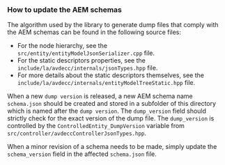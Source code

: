 ### How to update the AEM schemas

The algorithm used by the library to generate dump files that comply with the AEM schemas can be found in the following source files:
- For the node hierarchy, see the `src/entity/entityModelJsonSerializer.cpp` file.
- For the static descriptors properties, see the `include/la/avdecc/internals/jsonTypes.hpp` file.
- For more details about the static descriptors themselves, see the `include/la/avdecc/internals/entityModelTreeStatic.hpp` file.

When a new `dump version` is released, a new AEM schema name `schema.json` should be created and stored in a subfolder of this directory which is named after the `dump version`. The `dump_version` field should strictly check for the exact version of the dump file. The `dump_version` is controlled by the `ControlledEntity_DumpVersion` variable from `src/controller/avdeccControllerJsonTypes.hpp`.

When a minor revision of a schema needs to be made, simply update the `schema_version` field in the affected `schema.json` file.
